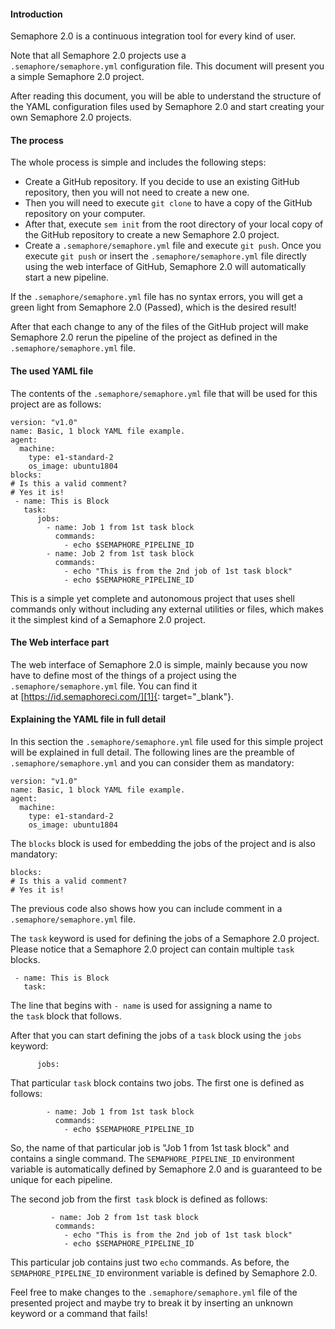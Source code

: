 #### Introduction

Semaphore 2.0 is a continuous integration tool for every kind of user.

Note that all Semaphore 2.0 projects use a 
`.semaphore/semaphore.yml` configuration file. This document will
present you a simple Semaphore 2.0 project.

After reading this document, you will be able to understand the
structure of the YAML configuration files used by Semaphore 2.0 and
start creating your own Semaphore 2.0 projects.

#### The process

The whole process is simple and includes the following steps:

* Create a GitHub repository. If you decide to use an existing GitHub
  repository, then you will not need to create a new one.
* Then you will need to execute `git clone` to have a copy of the GitHub
  repository on your computer.
* After that, execute `sem init` from the root directory of your local
  copy of the GitHub repository to create a new Semaphore 2.0 project.
* Create a `.semaphore/semaphore.yml` file and execute `git push`. Once
  you execute `git push` or insert the `.semaphore/semaphore.yml` file
  directly using the web interface of GitHub, Semaphore 2.0 will
  automatically start a new pipeline.

If the `.semaphore/semaphore.yml` file has no syntax errors, you will
get a green light from Semaphore 2.0 (Passed), which is the desired
result!

After that each change to any of the files of the GitHub project will
make Semaphore 2.0 rerun the pipeline of the project as defined in the
`.semaphore/semaphore.yml` file.

#### The used YAML file

The contents of the `.semaphore/semaphore.yml` file that will be used
for this project are as follows:

    version: "v1.0"
    name: Basic, 1 block YAML file example.
    agent:
      machine:
        type: e1-standard-2
        os_image: ubuntu1804
    blocks:
    # Is this a valid comment?
    # Yes it is!
     - name: This is Block
       task:
          jobs:
            - name: Job 1 from 1st task block
              commands:
                - echo $SEMAPHORE_PIPELINE_ID
            - name: Job 2 from 1st task block
              commands:
                - echo "This is from the 2nd job of 1st task block"
                - echo $SEMAPHORE_PIPELINE_ID

This is a simple yet complete and autonomous project that uses shell
commands only without including any external utilities or files, which
makes it the simplest kind of a Semaphore 2.0 project.

#### The Web interface part

The web interface of Semaphore 2.0 is simple, mainly because you now
have to define most of the things of a project using the
`.semaphore/semaphore.yml` file. You can find it
at [https://id.semaphoreci.com/][1]{: target="_blank"}.

#### Explaining the YAML file in full detail

In this section the `.semaphore/semaphore.yml` file used for this simple
project will be explained in full detail. The following lines are the
preamble of `.semaphore/semaphore.yml` and you can consider them as
mandatory:

    version: "v1.0"
    name: Basic, 1 block YAML file example.
    agent:
      machine:
        type: e1-standard-2
        os_image: ubuntu1804


The `blocks` block is used for embedding the jobs of the project and is
also mandatory:


    blocks:
    # Is this a valid comment?
    # Yes it is!


The previous code also shows how you can include comment in a
`.semaphore/semaphore.yml` file.


The `task` keyword is used for defining the jobs of a Semaphore 2.0
project. Please notice that a Semaphore 2.0 project can contain multiple
`task` blocks.


     - name: This is Block
       task:

The line that begins with `- name` is used for assigning a name to
the `task` block that follows. 

After that you can start defining the jobs of a `task` block using the
`jobs` keyword:


          jobs:

That particular `task` block contains two jobs. The first one is defined
as follows:

            - name: Job 1 from 1st task block
              commands:
                - echo $SEMAPHORE_PIPELINE_ID

So, the name of that particular job is "Job 1 from 1st task block" and
contains a single command. The `SEMAPHORE_PIPELINE_ID` environment
variable is automatically defined by Semaphore 2.0 and is guaranteed to
be unique for each pipeline.

The second job from the first  `task` block is defined as follows:


             - name: Job 2 from 1st task block
              commands:
                - echo "This is from the 2nd job of 1st task block"
                - echo $SEMAPHORE_PIPELINE_ID

This particular job contains just two `echo` commands. As before, the
`SEMAPHORE_PIPELINE_ID` environment variable is defined by Semaphore
2.0.

Feel free to make changes to the `.semaphore/semaphore.yml` file of the
presented project and maybe try to break it by inserting an unknown
keyword or a command that fails!


[1]: https://id.semaphoreci.com/
